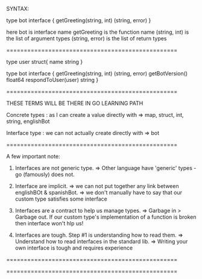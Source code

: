 
SYNTAX:

type bot interface {
  getGreeting(string, int) (string, error)
}

here bot is interface name
getGreeting is the function name
(string, int) is the list of argument types
(string, error) is the list of return types

=================================================

type user struct{
  name string
}

type bot interface {
  getGreeting(string, int) (string, error)
  getBotVersion() float64
  respondToUser(user) string
}

=================================================

THESE TERMS WILL BE THERE IN GO LEARNING PATH

Concrete types : as I can create a value directly with 
=> map, struct, int, string, englishBot

Interface type : we can not actually create directly with
=> bot

=================================================

A few important note:

1. Interfaces are not generic type.
   => Other language have 'generic' types - go (famously) does not.

2. Interface are implicit.
   => we can not put together any link between englishBOt & spanishBot.
   => we don't manually have to say that our custom type satisfies some interface

3. Interfaces are a contract to help us manage types.
   => Garbage in > Garbage out. If our custom type's implementation
   of a function is broken then interface won't hlp us!

4. Interfaces are tough. Step #1 is understanding how to read them.
   => Understand how to read interfaces in the standard lib.
   => Writing your own interface is tough and requires experience


=================================================



=================================================